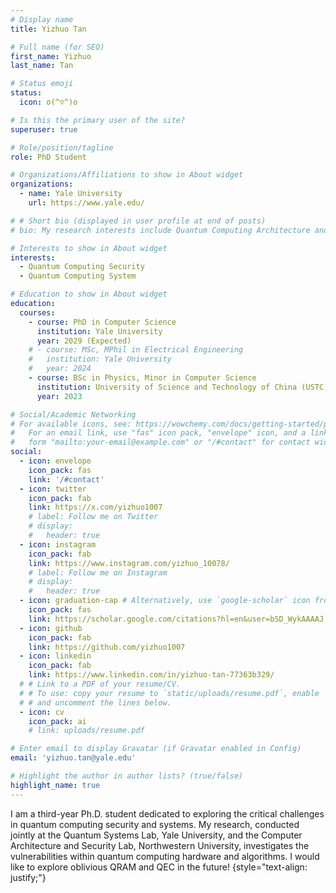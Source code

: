```yaml
---
# Display name
title: Yizhuo Tan

# Full name (for SEO)
first_name: Yizhuo
last_name: Tan

# Status emoji
status:
  icon: o(^▽^)o

# Is this the primary user of the site?
superuser: true

# Role/position/tagline
role: PhD Student

# Organizations/Affiliations to show in About widget
organizations:
  - name: Yale University
    url: https://www.yale.edu/

# # Short bio (displayed in user profile at end of posts)
# bio: My research interests include Quantum Computing Architecture and Security.

# Interests to show in About widget
interests:
  - Quantum Computing Security
  - Quantum Computing System

# Education to show in About widget
education:
  courses:
    - course: PhD in Computer Science
      institution: Yale University
      year: 2029 (Expected)
    # - course: MSc, MPhil in Electrical Engineering
    #   institution: Yale University
    #   year: 2024
    - course: BSc in Physics, Minor in Computer Science
      institution: University of Science and Technology of China (USTC)
      year: 2023

# Social/Academic Networking
# For available icons, see: https://wowchemy.com/docs/getting-started/page-builder/#icons
#   For an email link, use "fas" icon pack, "envelope" icon, and a link in the
#   form "mailto:your-email@example.com" or "/#contact" for contact widget.
social:
  - icon: envelope
    icon_pack: fas
    link: '/#contact'
  - icon: twitter
    icon_pack: fab
    link: https://x.com/yizhuo1007
    # label: Follow me on Twitter
    # display:
    #   header: true
  - icon: instagram
    icon_pack: fab
    link: https://www.instagram.com/yizhuo_10078/
    # label: Follow me on Instagram
    # display:
    #   header: true
  - icon: graduation-cap # Alternatively, use `google-scholar` icon from `ai` icon pack or graduation-cap
    icon_pack: fas
    link: https://scholar.google.com/citations?hl=en&user=bSD_WykAAAAJ
  - icon: github
    icon_pack: fab
    link: https://github.com/yizhuo1007
  - icon: linkedin
    icon_pack: fab
    link: https://www.linkedin.com/in/yizhuo-tan-77363b329/
  # # Link to a PDF of your resume/CV.
  # # To use: copy your resume to `static/uploads/resume.pdf`, enable `ai` icons in `params.yaml`,
  # # and uncomment the lines below.
  - icon: cv
    icon_pack: ai
    # link: uploads/resume.pdf

# Enter email to display Gravatar (if Gravatar enabled in Config)
email: 'yizhuo.tan@yale.edu'

# Highlight the author in author lists? (true/false)
highlight_name: true
---
```


I am a third-year Ph.D. student dedicated to exploring the critical challenges in quantum computing security and systems. My research, conducted jointly at the Quantum Systems Lab, Yale University, and the Computer Architecture and Security Lab, Northwestern University, investigates the vulnerabilities within quantum computing hardware and algorithms. I would like to explore oblivious QRAM and QEC in the future!
{style="text-align: justify;"}
